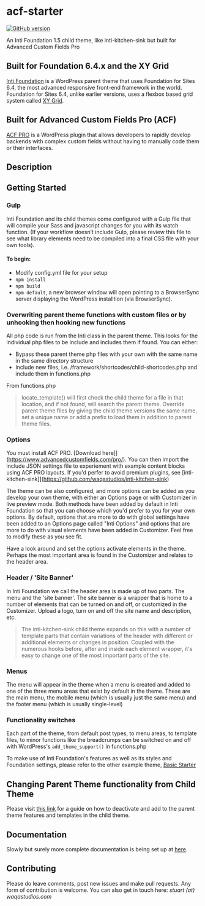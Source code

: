 # acf-starter

[![GitHub version](https://badge.fury.io/gh/waqastudios%2Finti-acf-starter.svg)](https://badge.fury.io/gh/waqastudios%2Finti-acf-starter)

An Inti Foundation 1.5 child theme, like inti-kitchen-sink but built for Advanced Custom Fields Pro

## Built for Foundation 6.4.x and the XY Grid
[Inti Foundation](https://github.com/waqastudios/inti-foundation) is a WordPress parent theme that uses Foundation for Sites 6.4, the most advanced responsive front-end framework in the world. Foundation for Sites 6.4, unlike earlier versions, uses a flexbox based grid system called [XY Grid](http://foundation.zurb.com/sites/docs/xy-grid.html).

## Built for Advanced Custom Fields Pro (ACF)
[ACF PRO](https://www.advancedcustomfields.com/pro/) is a WordPress plugin that allows developers to rapidly develop backends with complex custom fields without having to manually code them or their interfaces.

## Description


## Getting Started
### Gulp
Inti Foundation and its child themes come configured with a Gulp file that will compile your Sass and javascript changes for you with its watch function. (If your workflow doesn’t include Gulp, please review this file to see what library elements need to be compiled into a final CSS file with your own tools).

#### To begin:
 * Modify config.yml file for your setup
 * `npm install`
 * `npm build`
 * `npm default`, a new browser window will open pointing to a BrowserSync server displaying the WordPress installtion (via BrowserSync).

### Overwriting parent theme functions with custom files or by unhooking then hooking new functions
All php code is run from the Inti class in the parent theme. This looks for the individual php files to be include and includes them if found. You can either: 
 * Bypass these parent theme php files with your own with the same name in the same directory structure
 * Include new files, i.e. /framework/shortcodes/child-shortcodes.php and include them in functions.php

From functions.php
> locate_template() will first check the child theme for a file in that location, and if not found, will search the parent theme. Override parent theme files by giving the child theme versions the same name, set a unique name or add a prefix to load them in addition to parent theme files.

### Options
You must install ACF PRO. [Download here]](https://www.advancedcustomfields.com/pro/). You can then import the include JSON settings file to experiement with example content blocks using ACF PRO layouts. If you'd perfer to avoid premium plugins, see [inti-kitchen-sink]](https://github.com/waqastudios/inti-kitchen-sink)

The theme can be also configured, and more options can be added as you develop your own theme, with either an Options page or with Customizer in live preview mode. Both methods have been added by default in Inti Foundation so that you can choose which you'd prefer to you for your own options. By default, options that are more to do with global settings have been added to an Options page called "Inti Options" and options that are more to do with visual elements have been added in Customizer. Feel free to modify these as you see fit.

Have a look around and set the options activate elements in the theme. Perhaps the most important area is found in the Customizer and relates to the header area.

### Header / 'Site Banner'
In Inti Foundation we call the header area is made up of two parts. The menu and the 'site banner'. The site banner is a wrapper that is home to a number of elements that can be turned on and off, or customized in the Customizer. Upload a logo, turn on and off the site name and description, etc.

> The inti-kitchen-sink child theme expands on this with a number of template parts that contain variations of the header with different or additional elements or changes in position. Coupled with the numerous hooks before, after and inside each element wrapper, it's easy to change one of the most important parts of the site.

### Menus
The menu will appear in the theme when a menu is created and added to one of the three menu areas that exist by default in the theme. These are the main menu, the mobile menu (which is usually just the same menu) and the footer menu (which is usually single-level)

### Functionality switches
Each part of the theme, from default post types, to menu areas, to template files, to minor functions like the breadcrumps can be switched on and off with WordPress's `add_theme_support()` in functions.php

To make use of Inti Foundation's features as well as its styles and Foundation settings, please refer to the other example theme, <a href="https://github.com/waqastudios/inti-basic-starter">Basic Starter</a>

## 

## Changing Parent Theme functionality from Child Theme
Please visit <a href="http://inti.waqastudios.com/documentation/child-themes/">this link</a> for a guide on how to deactivate and add to the parent theme features and templates in the child theme.

## Documentation
Slowly but surely more complete documentation is being set up at [here](http://inti.waqastudios.com).

## Contributing
Please do leave comments, post new issues and make pull requests. Any form of contribution is welcome. 
You can also get in touch here: _stuart (at) waqastudios.com_